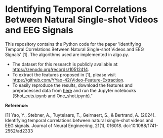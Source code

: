 # Identifying Temporal Correlations Between Natural Single-shot Videos and EEG Signals

This repository contains the Python code for the paper 'Identifying Temporal Correlations Between Natural Single-shot Videos and EEG Signals' [1]. The algorithms used are implemented in algo.py.
- The dataset for this research is publicly available at: https://zenodo.org/records/10512414.
- To extract the features proposed in [1], please visit https://github.com/YYao-42/Video-Feature-Extraction.
- To easily reproduce the results, download the features and preprocessed data from [here](https://drive.google.com/file/d/1n1dtFHRIgvPfQVvPZjSZmd6t4QUjYCdU/view?usp=sharing) and run the Jupyter notebooks (Shot_cuts.ipynb and One_shot.ipynb)."

**Reference:**

[1] Yao, Y., Stebner, A., Tuytelaars, T., Geirnaert, S., & Bertrand, A. (2024). Identifying temporal correlations between natural single-shot videos and EEG signals. Journal of Neural Engineering, 21(1), 016018. doi:10.1088/1741-2552/ad2333

